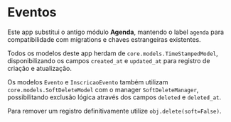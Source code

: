 # Eventos

Este app substitui o antigo módulo **Agenda**, mantendo o label `agenda`
para compatibilidade com migrations e chaves estrangeiras existentes.

Todos os modelos deste app herdam de `core.models.TimeStampedModel`,
disponibilizando os campos `created_at` e `updated_at` para registro de
criação e atualização.

Os modelos `Evento` e `InscricaoEvento` também utilizam
`core.models.SoftDeleteModel` com o manager `SoftDeleteManager`,
possibilitando exclusão lógica através dos campos `deleted` e
`deleted_at`.

Para remover um registro definitivamente utilize `obj.delete(soft=False)`.
